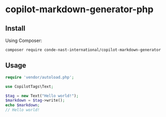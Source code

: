# copilot-markdown-generator-php

## Install

Using Composer:
```
composer require conde-nast-international/copilot-markdown-generator
```

## Usage

```php
require 'vendor/autoload.php';

use CopilotTags\Text;

$tag = new Text("Hello world!");
$markdown = $tag->write();
echo $markdown;
// Hello world!
```
